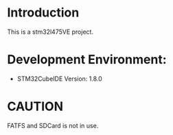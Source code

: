 # Introduction
This is a stm32l475VE project.
# Development Environment:
* STM32CubeIDE Version: 1.8.0


# CAUTION
FATFS and SDCard is not in use.